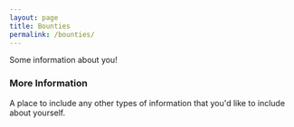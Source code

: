 ```yaml
---
layout: page
title: Bounties
permalink: /bounties/
---
```


Some information about you!

### More Information

A place to include any other types of information that you'd like to include about yourself.
